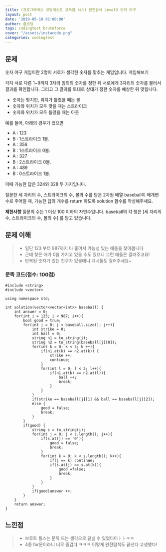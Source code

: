 ```yaml
---
title: (프로그래머스 코딩테스트 고득점 kit) 완전탐색 Level3 숫자 야구
layout: post
date: '2019-05-10 02:00:00'
author: 줌코딩
tags: codingtest bruteforce
cover: "/assets/instacode.png"
categories: codingtest
---
```

## 문제

숫자 야구 게임이란 2명이 서로가 생각한 숫자를 맞추는 게임입니다. 게임해보기

각자 서로 다른 1~9까지 3자리 임의의 숫자를 정한 뒤 서로에게 3자리의 숫자를 불러서 결과를 확인합니다. 그리고 그 결과를 토대로 상대가 정한 숫자를 예상한 뒤 맞힙니다.

* 숫자는 맞지만, 위치가 틀렸을 때는 볼
* 숫자와 위치가 모두 맞을 때는 스트라이크
* 숫자와 위치가 모두 틀렸을 때는 아웃

예를 들어, 아래의 경우가 있으면

- A : 123
- B : 1스트라이크 1볼.
- A : 356
- B : 1스트라이크 0볼.
- A : 327
- B : 2스트라이크 0볼.
- A : 489
- B : 0스트라이크 1볼.

이때 가능한 답은 324와 328 두 가지입니다.

질문한 세 자리의 수, 스트라이크의 수, 볼의 수를 담은 2차원 배열 baseball이 매개변수로 주어질 때, 가능한 답의 개수를 return 하도록 solution 함수를 작성해주세요.

**제한사항**
질문의 수는 1 이상 100 이하의 자연수입니다.
baseball의 각 행은 [세 자리의 수, 스트라이크의 수, 볼의 수] 를 담고 있습니다.

## 문제 이해

>* 일단 123 부터 987까지 다 훑어서 가능성 있는 애들을 찾아봅니다
>* 근데 찾은 애가 0을 가지고 있을 수도 있으니 그런 애들은 걸러주고요!
>* 반복된 숫자가 있는 친구가 있을테니 걔네들도 걸러주세요~

### 문뜩 코드(점수: 100점)

    #include <string>
    #include <vector>

    using namespace std;

    int solution(vector<vector<int>> baseball) {
        int answer = 0;
        for(int i = 123; i < 987; i++){
            bool good = true;
            for(int j = 0; j < baseball.size(); j++){
                int strike = 0;
                int ball = 0;
                string n1 = to_string(i);
                string n2 = to_string(baseball[j][0]);
                for(int k = 0; k < 3; k ++){
                    if(n1.at(k) == n2.at(k)) {
                        strike ++;
                        continue;
                    }
                    for(int l = 0; l < 3; l++){
                        if(n1.at(k) == n2.at(l)){
                            ball ++;
                            break;
                        }
                    }
                }
                if(strike == baseball[j][1] && ball == baseball[j][2]);
                else {
                    good = false;
                    break;
                }
            }
            if(good) {
                string s = to_string(i);
                for(int j = 0; j < s.length(); j++){
                    if(s.at(j) == '0'){
                        good = false;
                        break;
                    }
                    for(int k = 0; k < s.length(); k++){
                        if(j == k) continue;
                        if(s.at(j) == s.at(k)){
                            good =false;
                            break;
                        }
                    }
                }
                if(good)answer ++;
            }
        }
        return answer;
    }
    
## 느낀점

>* 브루트 폴스는 문뜩 드는 생각으로 끝낼 수 있었다아ㅏㅏㅋㅋ
>* 4중 for문이라니 너무 즐겁다 ㅋㅋㅋ 이렇게 완전탐색도 끝낸다 고생했다!
